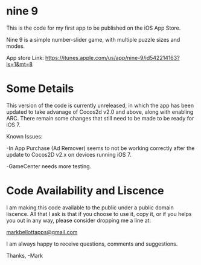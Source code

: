 nine 9
=====

This is the code for my first app to be published on the iOS App Store.

Nine 9 is a simple number-slider game, with multiple puzzle sizes and modes. 

App store Link: https://itunes.apple.com/us/app/nine-9/id542214163?ls=1&mt=8

Some Details
=============

This version of the code is currently unreleased, in which the app has been updated to take
advanage of Cocos2d v2.0 and above, along with enabling ARC. There remain some changes that still need 
to be made to be ready for iOS 7.

Known Issues:

-In App Purchase (Ad Remover) seems to not be working correctly after the update to Cocos2D v2.x
on devices running iOS 7.

-GameCenter needs more testing.


Code Availability and Liscence
==============================

I am making this code available to the public under a public domain liscence. All that I ask is that if you
choose to use it, copy it, or if you helps you out in any way, please consider dropping me a line at:

markbellottapps@gmail.com

I am always happy to receive questions, comments and suggestions.

Thanks,
-Mark

